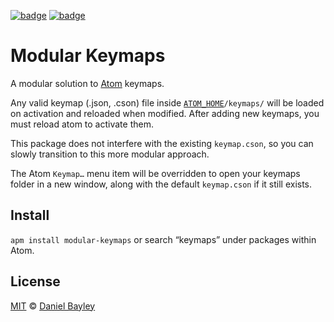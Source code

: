 [![badge][apm]][package]
[![badge][chat]][#slack]

Modular Keymaps
===============
A modular solution to [Atom] keymaps.

Any valid keymap (.json, .cson) file inside [`ATOM_HOME`]`/keymaps/` will be loaded on activation and reloaded when modified. After adding new keymaps, you must reload atom to activate them.

This package does not interfere with the existing `keymap.cson`, so you can slowly transition to this more modular approach.

The Atom `Keymap…` menu item will be overridden to open your keymaps folder in a new window, along with the default `keymap.cson` if it still exists.

Install
-------
`apm install modular-keymaps` or search “keymaps” under packages within Atom.

License
-------
[MIT] © [Daniel Bayley]

[MIT]:              LICENSE.md
[Daniel Bayley]:    https://github.com/danielbayley
[atom]:             https://atom.io
[apm]:              https://img.shields.io/apm/v/modular-keymaps.svg?style=flat-square
[package]:          https://atom.io/packages/modular-keymaps
[chat]:             https://img.shields.io/badge/chat-atom.io%20slack-ff69b4.svg?style=flat-square
[#slack]:           https://atom-slack.herokuapp.com

[`ATOM_HOME`]:      http://flight-manual.atom.io/using-atom/sections/basic-customization/#custom-home-location-with-an-environment-variable
[sync-settings]:    https://atom.io/packages/sync-settings
